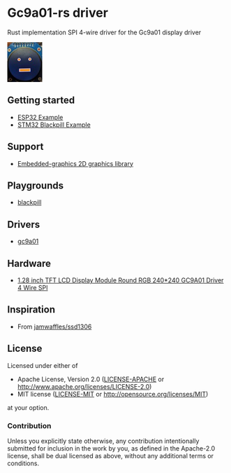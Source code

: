 # Gc9a01-rs driver

Rust implementation SPI 4-wire driver for the Gc9a01 display driver

<img src="./images/picture.jpg" alt="Gc9a01-rs" align="center">

## Getting started

- [ESP32 Example](./esp32-test/README.md)
- [STM32 Blackpill Example](./blackpill-test/README.md)

## Support

- [Embedded-graphics 2D graphics library](https://github.com/embedded-graphics/embedded-graphics)

## Playgrounds

- [blackpill](./blackpill-test/README.md)

## Drivers

- [gc9a01](./gc9a01)

## Hardware

- [1.28 inch TFT LCD Display Module Round RGB 240*240 GC9A01 Driver 4 Wire SPI](https://www.aliexpress.com/item/1005001382069930.html)

## Inspiration

- From [jamwaffles/ssd1306](https://github.com/jamwaffles/ssd1306)

## License

Licensed under either of

- Apache License, Version 2.0 ([LICENSE-APACHE](LICENSE-APACHE) or
  http://www.apache.org/licenses/LICENSE-2.0)
- MIT license ([LICENSE-MIT](LICENSE-MIT) or http://opensource.org/licenses/MIT)

at your option.

### Contribution

Unless you explicitly state otherwise, any contribution intentionally submitted for inclusion in the
work by you, as defined in the Apache-2.0 license, shall be dual licensed as above, without any
additional terms or conditions.